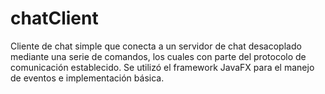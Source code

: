 # chatClient
Cliente de chat simple que conecta a un servidor de chat desacoplado mediante una serie de comandos, los cuales con parte del protocolo de comunicación establecido. Se utilizó el framework JavaFX para el manejo de eventos e implementación básica.
